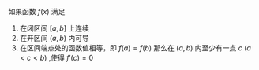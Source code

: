 

如果函数 $f(x)$ 满足 
1. 在闭区间 $[a,b]$ 上连续
2. 在开区间 $(a,b)$ 内可导
3. 在区间端点处的函数值相等，即 $f(a)=f(b)$
那么在 $(a,b)$ 内至少有一点 $c$ $(a<c<b)$ ,使得 $f'(c)=0$